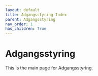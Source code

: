 ```yaml
---
layout: default
title: Adgangsstyring Index
parent: Adgangsstyring
nav_order: 1
has_children: True
---
```


# Adgangsstyring
This is the main page for Adgangsstyring.